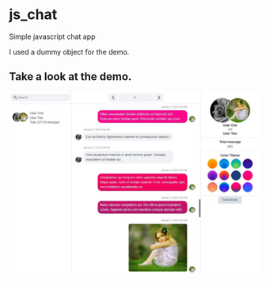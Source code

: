 # js_chat
Simple javascript chat app

I used a dummy object for the demo.

## Take a look at the demo. 
<a href="https://nasir23n.github.io/js_chat/">
    <img src="assets/demo.jpg" alt="Demo">
</a>